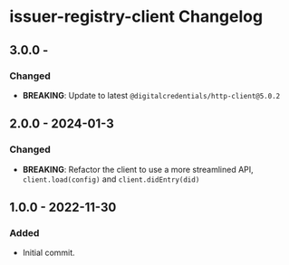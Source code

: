 # issuer-registry-client Changelog

## 3.0.0 -

### Changed
- **BREAKING**: Update to latest `@digitalcredentials/http-client@5.0.2`

## 2.0.0 - 2024-01-3

### Changed
- **BREAKING**: Refactor the client to use a more streamlined API, `client.load(config)`
  and `client.didEntry(did)`

## 1.0.0 - 2022-11-30

### Added
- Initial commit.
